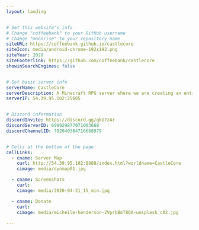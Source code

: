 ```yaml
---
layout: landing


# Set this website's info
# Change "coffeebank" to your GitHub username
# Change "moonrise" to your repository name
siteURL: https://coffeebank.github.io/castlecore
siteIcon: media/android-chrome-192x192.png
siteYear: 2020
siteFooterlink: https://github.com/coffeebank/castlecore
showinSearchEngines: false


# Set basic server info
serverName: CastleCore
serverDescription: A Minecraft RPG server where we are creating an entire country to be explored from scratch.
serverIP: 54.39.95.102:25605


# Discord information
discordInvite: https://discord.gg/qkG7zAr
discordServerID: 699929877071003668
discordChannelID: 702040384716668979


# Cells at the bottom of the page
cellLinks:
  - cname: Server Map
    curl: http://54.39.95.102:8888/index.html?worldname=CastleCore
    cimage: media/dynmap01.jpg

  - cname: Screenshots
    curl: 
    cimage: media/2020-04-21_15_min.jpg

  - cname: Donate
    curl: 
    cimage: media/micheile-henderson-ZVprbBmT8QA-unsplash_c02.jpg
    
---
```

